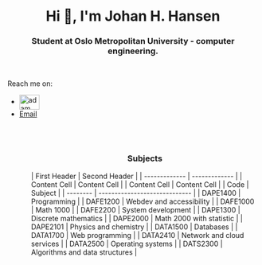<h1 align="center">Hi 👋, I'm Johan H. Hansen</h1>
<h3 align="center">Student at Oslo Metropolitan University - computer engineering.</h3> 
<br> 

  Reach me on: 
  <ul>
  <li><a href="https://www.linkedin.com/in/johan-hustoft-hansen-b42991228/" target="blank"><img align="center"
      src="https://raw.githubusercontent.com/rahuldkjain/github-profile-readme-generator/master/src/images/icons/Social/linked-in-alt.svg"
                                                                                                alt="adam pithewan" height="30" width="40" /></a></li>
  <li> <a href = "mailto:johan.h.hansen@hotmail.com">Email</a>
</li>
  <ul>
    <br>
    <br>
    <h3 align="center">Subjects</h3
      <br>
      | First Header  | Second Header |
| ------------- | ------------- |
| Content Cell  | Content Cell  |
| Content Cell  | Content Cell  |
        | Code     | Subject |
        | -------- | ----------------------------- |          
        | DAPE1400 | Programming |     
        | DAFE1200 | Webdev and accessibility |    
        | DAFE1000 | Math 1000 |
        | DAFE2200 | System development |
        | DAPE1300 | Discrete mathematics |
        | DAPE2000 | Math 2000 with statistic |
        | DAPE2101 | Physics and chemistry |
        | DATA1500 | Databases |
        | DATA1700 | Web programming |
        | DATA2410 | Network and cloud services |    
        | DATA2500 | Operating systems |
        | DATS2300 | Algorithms and data structures |
